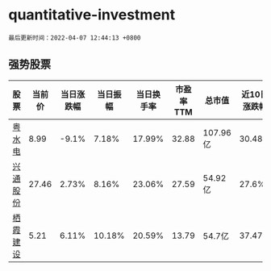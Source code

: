 # quantitative-investment

`最后更新时间：2022-04-07 12:44:13 +0800`

## 强势股票

|股票|当前价|当日涨跌幅|当日振幅|当日换手率|市盈率TTM|总市值|近10日涨跌幅|
|----|----|----|----|----|----|----|----|
|[粤水电](https://xueqiu.com/S/SZ002060)|8.99|-9.1%|7.18%|17.99%|32.88|107.96亿|30.48%|
|[兴通股份](https://xueqiu.com/S/SH603209)|27.46|2.73%|8.16%|23.06%|27.59|54.92亿|27.6%|
|[栖霞建设](https://xueqiu.com/S/SH600533)|5.21|6.11%|10.18%|20.59%|13.79|54.7亿|37.47%|
